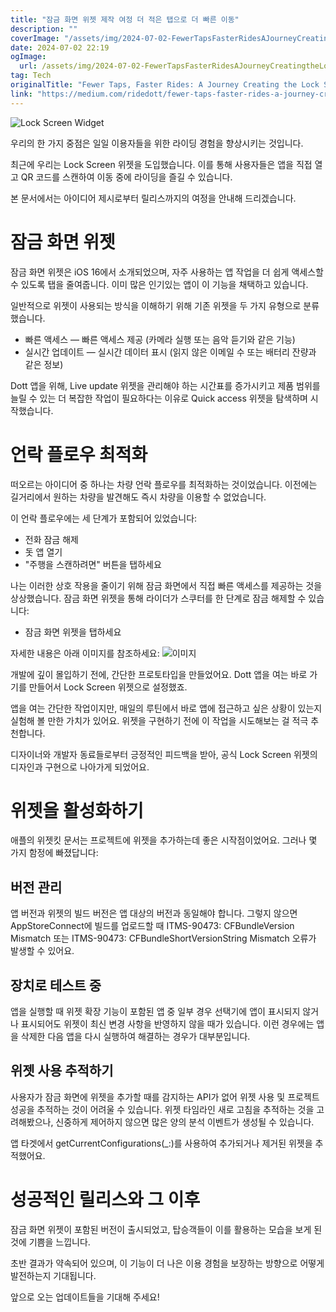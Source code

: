 ```yaml
---
title: "잠금 화면 위젯 제작 여정 더 적은 탭으로 더 빠른 이동"
description: ""
coverImage: "/assets/img/2024-07-02-FewerTapsFasterRidesAJourneyCreatingtheLockScreenWidget_0.png"
date: 2024-07-02 22:19
ogImage: 
  url: /assets/img/2024-07-02-FewerTapsFasterRidesAJourneyCreatingtheLockScreenWidget_0.png
tag: Tech
originalTitle: "Fewer Taps, Faster Rides: A Journey Creating the Lock Screen Widget"
link: "https://medium.com/ridedott/fewer-taps-faster-rides-a-journey-creating-the-lock-screen-widget-00dc943c9592"
---
```




![Lock Screen Widget](/assets/img/2024-07-02-FewerTapsFasterRidesAJourneyCreatingtheLockScreenWidget_0.png)

우리의 한 가지 중점은 일일 이용자들을 위한 라이딩 경험을 향상시키는 것입니다.

최근에 우리는 Lock Screen 위젯을 도입했습니다. 이를 통해 사용자들은 앱을 직접 열고 QR 코드를 스캔하여 이동 중에 라이딩을 즐길 수 있습니다.

본 문서에서는 아이디어 제시로부터 릴리스까지의 여정을 안내해 드리겠습니다.


<div class="content-ad"></div>

# 잠금 화면 위젯

잠금 화면 위젯은 iOS 16에서 소개되었으며, 자주 사용하는 앱 작업을 더 쉽게 액세스할 수 있도록 탭을 줄여줍니다. 이미 많은 인기있는 앱이 이 기능을 채택하고 있습니다.

일반적으로 위젯이 사용되는 방식을 이해하기 위해 기존 위젯을 두 가지 유형으로 분류했습니다.

- 빠른 액세스 — 빠른 액세스 제공 (카메라 실행 또는 음악 듣기와 같은 기능)
- 실시간 업데이트 — 실시간 데이터 표시 (읽지 않은 이메일 수 또는 배터리 잔량과 같은 정보)

<div class="content-ad"></div>

Dott 앱을 위해, Live update 위젯을 관리해야 하는 시간표를 증가시키고 제품 범위를 늘릴 수 있는 더 복잡한 작업이 필요하다는 이유로 Quick access 위젯을 탐색하며 시작했습니다.

# 언락 플로우 최적화

떠오르는 아이디어 중 하나는 차량 언락 플로우를 최적화하는 것이었습니다. 이전에는 길거리에서 원하는 차량을 발견해도 즉시 차량을 이용할 수 없었습니다.

이 언락 플로우에는 세 단계가 포함되어 있었습니다:

<div class="content-ad"></div>

- 전화 잠금 해제
- 돗 앱 열기
- "주행을 스캔하려면" 버튼을 탭하세요

나는 이러한 상호 작용을 줄이기 위해 잠금 화면에서 직접 빠른 액세스를 제공하는 것을 상상했습니다. 잠금 화면 위젯을 통해 라이더가 스쿠터를 한 단계로 잠금 해제할 수 있습니다:

- 잠금 화면 위젯을 탭하세요

자세한 내용은 아래 이미지를 참조하세요:
![이미지](/assets/img/2024-07-02-FewerTapsFasterRidesAJourneyCreatingtheLockScreenWidget_1.png)

<div class="content-ad"></div>

개발에 깊이 몰입하기 전에, 간단한 프로토타입을 만들었어요. Dott 앱을 여는 바로 가기를 만들어서 Lock Screen 위젯으로 설정했죠.

앱을 여는 간단한 작업이지만, 매일의 루틴에서 바로 앱에 접근하고 싶은 상황이 있는지 실험해 볼 만한 가치가 있어요. 위젯을 구현하기 전에 이 작업을 시도해보는 걸 적극 추천합니다.

디자이너와 개발자 동료들로부터 긍정적인 피드백을 받아, 공식 Lock Screen 위젯의 디자인과 구현으로 나아가게 되었어요.

<div class="content-ad"></div>

# 위젯을 활성화하기

애플의 위젯킷 문서는 프로젝트에 위젯을 추가하는데 좋은 시작점이었어요. 그러나 몇 가지 함정에 빠졌답니다:

## 버전 관리

앱 버전과 위젯의 빌드 버전은 앱 대상의 버전과 동일해야 합니다. 그렇지 않으면 AppStoreConnect에 빌드를 업로드할 때 ITMS-90473: CFBundleVersion Mismatch 또는 ITMS-90473: CFBundleShortVersionString Mismatch 오류가 발생할 수 있어요.

<div class="content-ad"></div>

## 장치로 테스트 중

앱을 실행할 때 위젯 확장 기능이 포함된 앱 중 일부 경우 선택기에 앱이 표시되지 않거나 표시되어도 위젯이 최신 변경 사항을 반영하지 않을 때가 있습니다. 이런 경우에는 앱을 삭제한 다음 앱을 다시 실행하여 해결하는 경우가 대부분입니다.

## 위젯 사용 추적하기

사용자가 잠금 화면에 위젯을 추가할 때를 감지하는 API가 없어 위젯 사용 및 프로젝트 성공을 추적하는 것이 어려울 수 있습니다. 위젯 타임라인 새로 고침을 추적하는 것을 고려해봤으나, 신중하게 제어하지 않으면 많은 양의 분석 이벤트가 생성될 수 있습니다.

<div class="content-ad"></div>

앱 타겟에서 getCurrentConfigurations(_:)를 사용하여 추가되거나 제거된 위젯을 추적했어요.

# 성공적인 릴리스와 그 이후

잠금 화면 위젯이 포함된 버전이 출시되었고, 탑승객들이 이를 활용하는 모습을 보게 된 것에 기쁨을 느낍니다.

초반 결과가 약속되어 있으며, 이 기능이 더 나은 이용 경험을 보장하는 방향으로 어떻게 발전하는지 기대됩니다.

<div class="content-ad"></div>

앞으로 오는 업데이트들을 기대해 주세요!